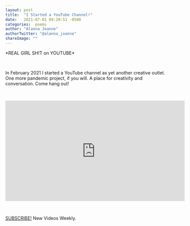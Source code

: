 ```yaml
---
layout: post
title:  "I Started a YouTube Channel!"
date:   2021-07-01 09:20:51 -0500
categories:  poems
author: "Alanna Joanne" 
authorTwitter: "@alanna_joanne"
shareImage: ""
---
```



<div class="poem">
<p>
*REAL GIRL SH!T on YOUTUBE*
</p>
<br>
<p>
In February 2021 I started a YouTube channel as yet another creative outlet. One more pandemic project, if you will. A place for creativity and conversation. Come hang out!
</p>  
<br>
<p>

<iframe width="560" height="315" src="https://www.youtube.com/embed/xLPszIZXT2A" title="YouTube video player" frameborder="0" allow="accelerometer; autoplay; clipboard-write; encrypted-media; gyroscope; picture-in-picture" allowfullscreen></iframe>

</p>
<br>
<p>
<a href="https://www.youtube.com/channel/UC0T0KrpES7qIf8p5-O_5Uuw" color="#111">SUBSCRIBE!</a> New Videos Weekly. 
</P>
</div>
